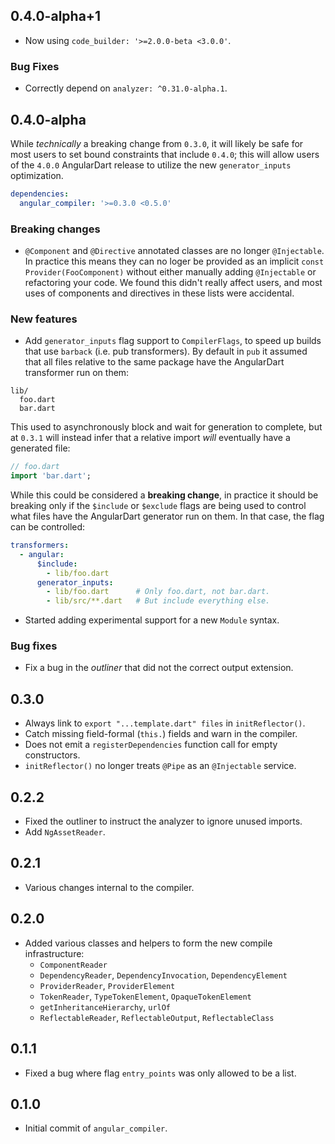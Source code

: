 ## 0.4.0-alpha+1

* Now using `code_builder: '>=2.0.0-beta <3.0.0'`.

### Bug Fixes

* Correctly depend on `analyzer: ^0.31.0-alpha.1`.

## 0.4.0-alpha

While _technically_ a breaking change from `0.3.0`, it will likely be safe for
most users to set bound constraints that include `0.4.0`; this will allow users
of the `4.0.0` AngularDart release to utilize the new `generator_inputs`
optimization.

```yaml
dependencies:
  angular_compiler: '>=0.3.0 <0.5.0'
```

### Breaking changes

* `@Component` and `@Directive` annotated classes are no longer `@Injectable`.
  In practice this means they can no loger be provided as an implicit
  `const Provider(FooComponent)` without either manually adding `@Injectable`
  or refactoring your code. We found this didn't really affect users, and most
  uses of components and directives in these lists were accidental.

### New features

* Add `generator_inputs` flag support to `CompilerFlags`, to speed up builds
  that use `barback` (i.e. pub transformers). By default in `pub` it assumed
  that all files relative to the same package have the AngularDart transformer
  run on them:

```
lib/
  foo.dart
  bar.dart
```

This used to asynchronously block and wait for generation to complete, but at
`0.3.1` will instead infer that a relative import _will_ eventually have a
generated file:

```dart
// foo.dart
import 'bar.dart';
```

While this could be considered a **breaking change**, in practice it should be
breaking only if the `$include` or `$exclude` flags are being used to control
what files have the AngularDart generator run on them. In that case, the flag
can be controlled:

```yaml
transformers:
  - angular:
      $include:
        - lib/foo.dart
      generator_inputs:
        - lib/foo.dart      # Only foo.dart, not bar.dart.
        - lib/src/**.dart   # But include everything else.
```

* Started adding experimental support for a new `Module` syntax.

### Bug fixes

* Fix a bug in the _outliner_ that did not the correct output extension.

## 0.3.0

- Always link to `export "...template.dart" files` in `initReflector()`.
- Catch missing field-formal (`this.`) fields and warn in the compiler.
- Does not emit a `registerDependencies` function call for empty constructors.
- `initReflector()` no longer treats `@Pipe` as an `@Injectable` service.

## 0.2.2

- Fixed the outliner to instruct the analyzer to ignore unused imports.
- Add `NgAssetReader`.

## 0.2.1

- Various changes internal to the compiler.

## 0.2.0

- Added various classes and helpers to form the new compile infrastructure:
  - `ComponentReader`
  - `DependencyReader`, `DependencyInvocation`, `DependencyElement`
  - `ProviderReader`, `ProviderElement`
  - `TokenReader`, `TypeTokenElement`, `OpaqueTokenElement`
  - `getInheritanceHierarchy`, `urlOf`
  - `ReflectableReader`, `ReflectableOutput`, `ReflectableClass`

## 0.1.1

- Fixed a bug where flag `entry_points` was only allowed to be a list.

## 0.1.0

- Initial commit of `angular_compiler`.
